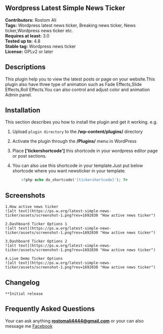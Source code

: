 ## Wordpress Latest Simple News Ticker 
**Contributors:** Rostom Ali \
**Tags:** Wordpress latest news ticker, Breaking news ticker, News ticker,Wordpress news ticker etc. \
**Requires at least:** 3.0 \
**Tested up to:** 4.8 \
**Stable tag:** Wordpress news ticker \
**License:** GPLv2 or later 

## Descriptions
This plugin help you to view the latest posts or page on your website.This plugin also have three type of animation such as Fade Effects,Slide Effects,Roll Effects.You can also control and adjust color and animation Admin panel.

## Installation
This section describes you how to install the plugin and get it working.
	e.g.
	
1. Upload `plugin directory` to the **/wp-content/plugins/** directory
1. Activate the plugin through the **/Plugins/** menu in WordPress
1. Place **['tickershortcode']** this shortcode in your wordpress editor page or post sections.
1. You can also use this shortcode in your template.Just put below shortcode where you want newsticker in your template.

	```php
		<?php echo do_shortcode('[tickershortcode]'); ?>
	```

## Screenshots
	1.How active news ticker 
	![alt text](https://ps.w.org/latest-simple-news-ticker/assets/screenshot-1.png?rev=1692030 "How active news ticker")
	
	2.Dashboard Ticker Options 1
	![alt text](https://ps.w.org/latest-simple-news-ticker/assets/screenshot-1.png?rev=1692030 "How active news ticker")
	
	3.Dashboard Ticker Options 2
	![alt text](https://ps.w.org/latest-simple-news-ticker/assets/screenshot-1.png?rev=1692030 "How active news ticker")
	
	4.Live Demo Ticker Options
	![alt text](https://ps.w.org/latest-simple-news-ticker/assets/screenshot-1.png?rev=1692030 "How active news ticker")

## Changelog
	**Initial release

## Frequently Asked Questions 
Your can ask anything **rostomali4444@gmail.com** 
or your can also message me <a href="http://www.facebook.com/engrrostomali">Facebook</a>
